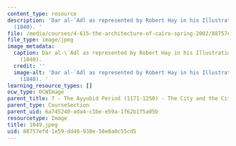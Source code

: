 ```yaml
---
content_type: resource
description: 'Dar al-`Adl as represented by Robert Hay in his Illustrations of Cairo
  (1840). '
file: /media/courses/4-615-the-architecture-of-cairo-spring-2002/88757efd1e59dd48938e58e8a0c55cd5_1049.jpeg
file_type: image/jpeg
image_metadata:
  caption: Dar al-\`Adl as represented by Robert Hay in his Illustrations of Cairo
    (1840).
  credit: ''
  image-alt: 'Dar al-`Adl as represented by Robert Hay in his Illustrations of Cairo
    (1840). '
learning_resource_types: []
ocw_type: OCWImage
parent_title: 7 - The Ayyubid Period (1171-1250) - The City and the Citadel
parent_type: CourseSection
parent_uid: 6a745240-ada4-c1be-e59a-1f62b1f5a05b
resourcetype: Image
title: 1049.jpeg
uid: 88757efd-1e59-dd48-938e-58e8a0c55cd5
---
```

